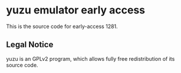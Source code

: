 yuzu emulator early access
=============

This is the source code for early-access 1281.

## Legal Notice

yuzu is an GPLv2 program, which allows fully free redistribution of its source code.